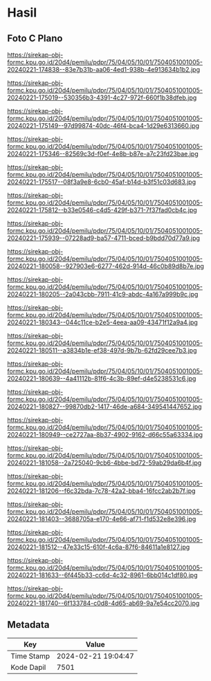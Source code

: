 # Hasil

## Foto C Plano

https://sirekap-obj-formc.kpu.go.id/20d4/pemilu/pdpr/75/04/05/10/01/7504051001005-20240221-174838--83e7b31b-aa06-4ed1-938b-4e913634b1b2.jpg

https://sirekap-obj-formc.kpu.go.id/20d4/pemilu/pdpr/75/04/05/10/01/7504051001005-20240221-175019--530356b3-4391-4c27-972f-660f1b38dfeb.jpg

https://sirekap-obj-formc.kpu.go.id/20d4/pemilu/pdpr/75/04/05/10/01/7504051001005-20240221-175149--97d99874-40dc-46f4-bca4-1d29e6313660.jpg

https://sirekap-obj-formc.kpu.go.id/20d4/pemilu/pdpr/75/04/05/10/01/7504051001005-20240221-175346--82569c3d-f0ef-4e8b-b87e-a7c23fd23bae.jpg

https://sirekap-obj-formc.kpu.go.id/20d4/pemilu/pdpr/75/04/05/10/01/7504051001005-20240221-175517--08f3a9e8-6cb0-45af-b14d-b3f51c03d683.jpg

https://sirekap-obj-formc.kpu.go.id/20d4/pemilu/pdpr/75/04/05/10/01/7504051001005-20240221-175812--b33e0546-c4d5-429f-b371-7f37fad0cb4c.jpg

https://sirekap-obj-formc.kpu.go.id/20d4/pemilu/pdpr/75/04/05/10/01/7504051001005-20240221-175939--07228ad9-ba57-4711-bced-b9bdd70d77a9.jpg

https://sirekap-obj-formc.kpu.go.id/20d4/pemilu/pdpr/75/04/05/10/01/7504051001005-20240221-180058--927903e6-6277-462d-914d-46c0b89d8b7e.jpg

https://sirekap-obj-formc.kpu.go.id/20d4/pemilu/pdpr/75/04/05/10/01/7504051001005-20240221-180205--2a043cbb-7911-41c9-abdc-4a167a999b9c.jpg

https://sirekap-obj-formc.kpu.go.id/20d4/pemilu/pdpr/75/04/05/10/01/7504051001005-20240221-180343--044c11ce-b2e5-4eea-aa09-43471f12a9a4.jpg

https://sirekap-obj-formc.kpu.go.id/20d4/pemilu/pdpr/75/04/05/10/01/7504051001005-20240221-180511--a3834b1e-ef38-497d-9b7b-62fd29cee7b3.jpg

https://sirekap-obj-formc.kpu.go.id/20d4/pemilu/pdpr/75/04/05/10/01/7504051001005-20240221-180639--4a41112b-81f6-4c3b-89ef-d4e5238531c6.jpg

https://sirekap-obj-formc.kpu.go.id/20d4/pemilu/pdpr/75/04/05/10/01/7504051001005-20240221-180827--99870db2-1417-46de-a684-349541447652.jpg

https://sirekap-obj-formc.kpu.go.id/20d4/pemilu/pdpr/75/04/05/10/01/7504051001005-20240221-180949--ce2727aa-8b37-4902-9162-d66c55a63334.jpg

https://sirekap-obj-formc.kpu.go.id/20d4/pemilu/pdpr/75/04/05/10/01/7504051001005-20240221-181058--2a725040-9cb6-4bbe-bd72-59ab29da6b4f.jpg

https://sirekap-obj-formc.kpu.go.id/20d4/pemilu/pdpr/75/04/05/10/01/7504051001005-20240221-181206--f6c32bda-7c78-42a2-bba4-16fcc2ab2b7f.jpg

https://sirekap-obj-formc.kpu.go.id/20d4/pemilu/pdpr/75/04/05/10/01/7504051001005-20240221-181403--3688705a-e170-4e66-af71-f1d532e8e396.jpg

https://sirekap-obj-formc.kpu.go.id/20d4/pemilu/pdpr/75/04/05/10/01/7504051001005-20240221-181512--47e33c15-610f-4c6a-87f6-84611a1e8127.jpg

https://sirekap-obj-formc.kpu.go.id/20d4/pemilu/pdpr/75/04/05/10/01/7504051001005-20240221-181633--6f445b33-cc6d-4c32-8961-6bb014c1df80.jpg

https://sirekap-obj-formc.kpu.go.id/20d4/pemilu/pdpr/75/04/05/10/01/7504051001005-20240221-181740--6f133784-c0d8-4d65-ab69-9a7e54cc2070.jpg


## Metadata

| Key        | Value               |
| ---------- | ------------------- |
| Time Stamp | 2024-02-21 19:04:47 |
| Kode Dapil | 7501                |



